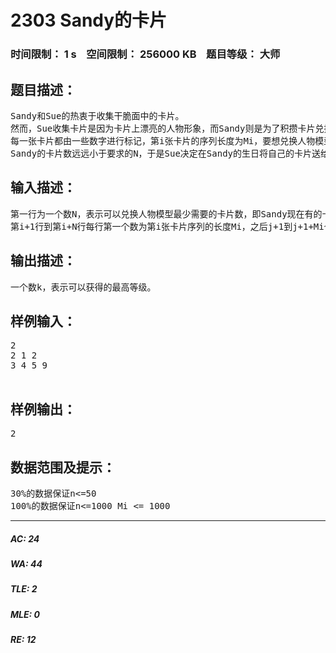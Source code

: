 # 2303 Sandy的卡片   
### 时间限制： 1 s&nbsp;&nbsp;&nbsp;&nbsp;空间限制： 256000 KB&nbsp;&nbsp;&nbsp;&nbsp;题目等级： 大师  
## 题目描述：  

<pre>
Sandy和Sue的热衷于收集干脆面中的卡片。
然而，Sue收集卡片是因为卡片上漂亮的人物形象，而Sandy则是为了积攒卡片兑换超炫的人物模型。
每一张卡片都由一些数字进行标记，第i张卡片的序列长度为Mi，要想兑换人物模型，首先必须要集够N张卡片，对于这N张卡片，如果他们都有一个相同的子串长度为k，则可以兑换一个等级为k的人物模型。相同的定义为：两个子串长度相同且一个串的全部元素加上一个数就会变成另一个串。
Sandy的卡片数远远小于要求的N，于是Sue决定在Sandy的生日将自己的卡片送给Sandy，在Sue的帮助下，Sandy终于集够了N张卡片，但是，Sandy并不清楚他可以兑换到哪个等级的人物模型，现在，请你帮助Sandy和Sue，看看他们最高能够得到哪个等级的人物模型。
</pre>
  
  
## 输入描述：  

<pre>
第一行为一个数N，表示可以兑换人物模型最少需要的卡片数，即Sandy现在有的卡片数
第i+1行到第i+N行每行第一个数为第i张卡片序列的长度Mi，之后j+1到j+1+Mi个数，用空格分隔，分别表示序列中的第j个数
</pre>
  
  
## 输出描述：  

<pre>
一个数k，表示可以获得的最高等级。
</pre>
  
  
## 样例输入：  

<pre>
2
2 1 2
3 4 5 9
 
</pre>
  
  
## 样例输出：  

<pre>
2
</pre>
  
  
## 数据范围及提示：  

<pre>
30%的数据保证n<=50
100%的数据保证n<=1000 Mi <= 1000
</pre>
  
  
***  

##### AC: 24  
##### WA: 44  
##### TLE: 2  
##### MLE: 0  
##### RE: 12  
